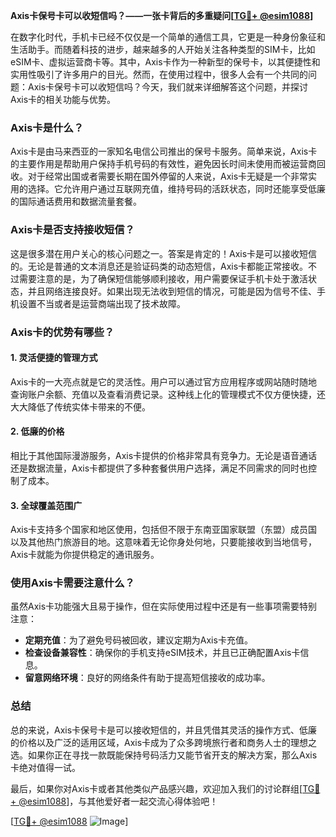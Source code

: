 **Axis卡保号卡可以收短信吗？——一张卡背后的多重疑问[[TG💪+ @esim1088](https://t.me/s/esim1088)]**

在数字化时代，手机卡已经不仅仅是一个简单的通信工具，它更是一种身份象征和生活助手。而随着科技的进步，越来越多的人开始关注各种类型的SIM卡，比如eSIM卡、虚拟运营商卡等。其中，Axis卡作为一种新型的保号卡，以其便捷性和实用性吸引了许多用户的目光。然而，在使用过程中，很多人会有一个共同的问题：Axis卡保号卡可以收短信吗？今天，我们就来详细解答这个问题，并探讨Axis卡的相关功能与优势。

### Axis卡是什么？

Axis卡是由马来西亚的一家知名电信公司推出的保号卡服务。简单来说，Axis卡的主要作用是帮助用户保持手机号码的有效性，避免因长时间未使用而被运营商回收。对于经常出国或者需要长期在国外停留的人来说，Axis卡无疑是一个非常实用的选择。它允许用户通过互联网充值，维持号码的活跃状态，同时还能享受低廉的国际通话费用和数据流量套餐。

### Axis卡是否支持接收短信？

这是很多潜在用户关心的核心问题之一。答案是肯定的！Axis卡是可以接收短信的。无论是普通的文本消息还是验证码类的动态短信，Axis卡都能正常接收。不过需要注意的是，为了确保短信能够顺利接收，用户需要保证手机卡处于激活状态，并且网络连接良好。如果出现无法收到短信的情况，可能是因为信号不佳、手机设置不当或者是运营商端出现了技术故障。

### Axis卡的优势有哪些？

#### 1. **灵活便捷的管理方式**
Axis卡的一大亮点就是它的灵活性。用户可以通过官方应用程序或网站随时随地查询账户余额、充值以及查看消费记录。这种线上化的管理模式不仅方便快捷，还大大降低了传统实体卡带来的不便。

#### 2. **低廉的价格**
相比于其他国际漫游服务，Axis卡提供的价格非常具有竞争力。无论是语音通话还是数据流量，Axis卡都提供了多种套餐供用户选择，满足不同需求的同时也控制了成本。

#### 3. **全球覆盖范围广**
Axis卡支持多个国家和地区使用，包括但不限于东南亚国家联盟（东盟）成员国以及其他热门旅游目的地。这意味着无论你身处何地，只要能接收到当地信号，Axis卡就能为你提供稳定的通讯服务。

### 使用Axis卡需要注意什么？

虽然Axis卡功能强大且易于操作，但在实际使用过程中还是有一些事项需要特别注意：

- **定期充值**：为了避免号码被回收，建议定期为Axis卡充值。
- **检查设备兼容性**：确保你的手机支持eSIM技术，并且已正确配置Axis卡信息。
- **留意网络环境**：良好的网络条件有助于提高短信接收的成功率。

### 总结

总的来说，Axis卡保号卡是可以接收短信的，并且凭借其灵活的操作方式、低廉的价格以及广泛的适用区域，Axis卡成为了众多跨境旅行者和商务人士的理想之选。如果你正在寻找一款既能保持号码活力又能节省开支的解决方案，那么Axis卡绝对值得一试。

最后，如果你对Axis卡或者其他类似产品感兴趣，欢迎加入我们的讨论群组[[TG💪+ @esim1088](https://t.me/s/esim1088)]，与其他爱好者一起交流心得体验吧！

[[TG💪+ @esim1088](https://t.me/s/esim1088) ![Image](https://i.postimg.cc/4NQfJmqS/Snipaste-2025-05-13-00-14-12.png)]